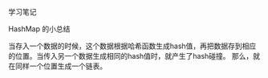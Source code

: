 学习笔记

HashMap 的小总结

当存入一个数据的时候，这个数据根据哈希函数生成hash值，再把数据存到相应的位置。当传入另一个数据生成相同的hash值时，就产生了hash碰撞。
那么，就在同样一个位置生成一个链表。





